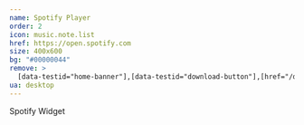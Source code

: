 ```yaml
---
name: Spotify Player
order: 2
icon: music.note.list
href: https://open.spotify.com
size: 400x600
bg: "#00000044"
remove: >
  [data-testid="home-banner"],[data-testid="download-button"],[href="/download"],[href="/search/recent"],[href="/search"]+a
ua: desktop
---
```


Spotify Widget


